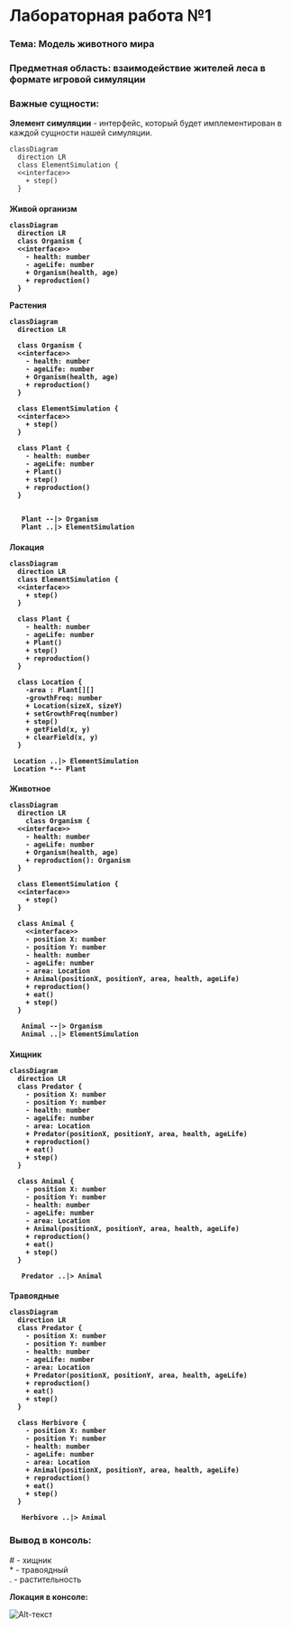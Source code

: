 Лабораторная работа №1
===========

### **Тема**: Модель животного мира<br>

### **Предметная область**: взаимодействие жителей леса в формате игровой симуляции<br>
### **Важные сущности**:<br>
**Элемент симуляции** - интерфейс, который будет имплементирован в каждой сущности нашей симуляции.<br>

```mermaid
classDiagram
  direction LR
  class ElementSimulation {
  <<interface>>
    + step()
  }
```
  
<h4>Живой организм<br>

```mermaid
classDiagram
  direction LR
  class Organism {
  <<interface>>
    - health: number
    - ageLife: number
    + Organism(health, age)
    + reproduction()
  }
```
  
Растения<br>
```mermaid
classDiagram
  direction LR
  
  class Organism {
  <<interface>>
    - health: number
    - ageLife: number
    + Organism(health, age)
    + reproduction()
  }
  
  class ElementSimulation {
  <<interface>>
    + step()
  }
  
  class Plant {
    - health: number
    - ageLife: number
    + Plant()
    + step()
    + reproduction()
  }
  
    
   Plant --|> Organism
   Plant ..|> ElementSimulation
 ```

 <h4>Локация<br>

```mermaid
classDiagram
  direction LR
  class ElementSimulation {
  <<interface>>
    + step()
  }

  class Plant {
    - health: number
    - ageLife: number
    + Plant()
    + step()
    + reproduction()
  }
   
  class Location {
    -area : Plant[][]
    -growthFreq: number
    + Location(sizeX, sizeY)
    + setGrowthFreq(number)
    + step()
    + getField(x, y)
    + clearField(x, y)
  }

 Location ..|> ElementSimulation
 Location *-- Plant
```
  
  
<h4>Животное<br>
  
```mermaid
classDiagram
  direction LR
    class Organism {
  <<interface>>
    - health: number
    - ageLife: number
    + Organism(health, age)
    + reproduction(): Organism
  }
  
  class ElementSimulation {
  <<interface>>
    + step()
  }
  
  class Animal {
    <<interface>>
    - position X: number
    - position Y: number
    - health: number
    - ageLife: number
    - area: Location
    + Animal(positionX, positionY, area, health, ageLife)
    + reproduction()
    + eat()
    + step()
  }
  
   Animal --|> Organism
   Animal ..|> ElementSimulation
``` 
  


<h4>Хищник<br>
  
```mermaid
classDiagram
  direction LR
  class Predator {
    - position X: number
    - position Y: number
    - health: number
    - ageLife: number
    - area: Location
    + Predator(positionX, positionY, area, health, ageLife)
    + reproduction()
    + eat()
    + step()
  }
  
  class Animal {
    - position X: number
    - position Y: number
    - health: number
    - ageLife: number
    - area: Location
    + Animal(positionX, positionY, area, health, ageLife)
    + reproduction()
    + eat()
    + step()
  }

   Predator ..|> Animal
``` 
 
 <h4>Травоядные<br>
  
```mermaid
classDiagram
  direction LR
  class Predator {
    - position X: number
    - position Y: number
    - health: number
    - ageLife: number
    - area: Location
    + Predator(positionX, positionY, area, health, ageLife)
    + reproduction()
    + eat()
    + step()
  }
  
  class Herbivore {
    - position X: number
    - position Y: number
    - health: number
    - ageLife: number
    - area: Location
    + Animal(positionX, positionY, area, health, ageLife)
    + reproduction()
    + eat()
    + step()
  }

   Herbivore ..|> Animal
``` 
### **Вывод в консоль:**
   
 \# - хищник<br>
 \* - травоядный<br>
 \. - растительность<br>
   
**Локация в консоле:**<br>

   ![Alt-текст](https://avatars1.githubusercontent.com/u/5384215?v=3&s=460 "Орк")

